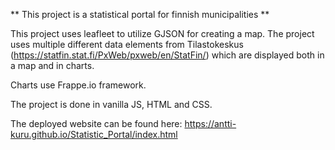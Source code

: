 ** This project is a statistical portal for finnish municipalities **

This project uses leafleet to utilize GJSON for creating a map. The project uses multiple different data elements from Tilastokeskus (https://statfin.stat.fi/PxWeb/pxweb/en/StatFin/) which are displayed both in a map and in charts.

Charts use Frappe.io framework.

The project is done in vanilla JS, HTML and CSS.

The deployed website can be found here: https://antti-kuru.github.io/Statistic_Portal/index.html
